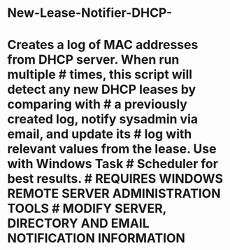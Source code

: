# New-Lease-Notifier-DHCP-
# Creates a log of MAC addresses from DHCP server. When run multiple # times, this script will detect any new DHCP leases by comparing with  # a previously created log, notify sysadmin via email, and update its  # log with relevant values from the lease. Use with Windows Task  # Scheduler for best results. # REQUIRES WINDOWS REMOTE SERVER ADMINISTRATION TOOLS  # MODIFY SERVER, DIRECTORY AND EMAIL NOTIFICATION INFORMATION
